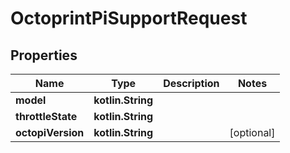 
# OctoprintPiSupportRequest

## Properties
Name | Type | Description | Notes
------------ | ------------- | ------------- | -------------
**model** | **kotlin.String** |  | 
**throttleState** | **kotlin.String** |  | 
**octopiVersion** | **kotlin.String** |  |  [optional]



